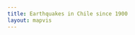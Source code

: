 ```yaml
---
title: Earthquakes in Chile since 1900
layout: mapvis
---
```


<script src="/earthquake/js/d3.v2.js"></script>
<script type="text/javascript">

  var mapconf = {
      extent: [
	      {lat: -10.00, lon: -45.00},
        {lat: -60.00, lon: -75.00}
  	  ],
      zoom: 4,
      mapid: "pnavarrc.map-me21qrt6"
  	},
    visconf = {
      duration: 2 * 60 * 1000,
   	  radExp: 5,
   	  radExtent: [20, 300],
   	  durationEntent: [300, 1000],
   	  infoBox: {
   	  	width:  200,
   	  	height: 100,
   	  	margin: 40
   	  },
   	  txtInfo: {
   	  	margin: {
          top: 80, 
          left: 0
        },
   	  	fontsize: 50
   	  },
   	  colorExtent: [
   	  	d3.rgb('#fce94f'),
   	  	d3.rgb('#cc0001')
   	  ]
   	};

  var magExtent, dayExtent;

  // Visualization setup
  var visDiv = d3.select('#d3l'),
   	  visSvg = visDiv.append('svg')
   	  visGrp = visSvg.append('g'),
   	  grpYear = visSvg.append('g'),
   	  infoBox = grpYear.append('rect'),
   	  txtYear = grpYear.append('text');

  // D3 Visualization Layer
  function D3Layer() {

    var layer = {},
   	  	bounds,
   	  	feature,
   	  	collection,
   	  	firstDraw = true;

   	layer.parent = visDiv.node();

   	layer.project = function(coord) {
   	  var svgPoint = layer.map.locationPoint({ lat: coord[1], lon: coord[0] });
   	  return [svgPoint.x, svgPoint.y];
   	};

   	layer.draw = function() {

   	  if (firstDraw) {

   	  	var mapDim = layer.map.dimensions,
		    btnPlay = d3.select('#btnPlay')
   	  		  .on('click', layer.drawPoints);

   	  	visSvg.attr('width',  mapDim.x)
   	  	      .attr('height', mapDim.y);

   	  	var infoPos = {
			    x: mapDim.x - visconf.infoBox.width - visconf.infoBox.margin,
   	  	  y: mapDim.y - visconf.infoBox.height - visconf.infoBox.margin
   	  	};

		    grpYear.attr("transform", "translate(" + infoPos.x + "," + infoPos.y + ")");

		    infoBox.attr('id', 'infobox')
   	  	    .attr('x', 0)
   	  		  .attr('y', 0)
   	  		  .attr('width',  visconf.infoBox.width)
   	  		  .attr('height', visconf.infoBox.height);

   	  	txtYear.attr('id', 'txtyear')
   	  	  .attr('x', visconf.txtInfo.margin.left)
   	  	  .attr('y', visconf.txtInfo.margin.top)
   	  	  .text('1900');

   	  	firstDraw = false;
   	  }

   	};

	layer.drawPoints = function() {

    // Create the scales for the radius, delay, duration
    // and color
	  var eqRadius = d3.scale.pow()
	  	    .domain(magExtent)
	  	    .rangeRound(visconf.radExtent)
	  	    .exponent(visconf.radExp),
	  	  eqDelay = d3.scale.linear()
	  	  	.domain(dayExtent)
	  	  	.rangeRound([0, visconf.duration]),
	  	  eqDuration = d3.scale.linear()
	  	  	.domain(magExtent)
	  	  	.range(visconf.durationEntent),
	  	  eqColor = d3.scale.linear()
	  	    .domain(magExtent)
	  	    .range(visconf.colorExtent);

   	  path = d3.geo.path()
        .projection(layer.project)
        .pointRadius(0);

      feature.attr("d", path);

   	  path = d3.geo.path()
        .projection(layer.project)
        .pointRadius(function(item) { 
        	return eqRadius(item.properties.magnitude); 
        });
        
      feature.transition()
        .delay(function(item) {
          return eqDelay(item.properties.day);
        })
        .duration(function(item) {
        	return eqDuration(item.properties.magnitude);
        })
        .each('start', function() {
          d3.select(this)
            .attr('fill', function() {
              var mag = this.__data__.properties.magnitude;
              return eqColor(Math.floor(mag));
            })
            .attr('fill-opacity', 0.2);
          txtYear.text(this.__data__.properties.year);
        })
        .each('end', function() {
          d3.select(this).attr("fill-opacity", 0.0);
        })
        .attr('d', path);

   	};

   	layer.data = function(x) {
   	  collection = x,
   	  bounds = d3.geo.bounds(collection),
   	  feature = visGrp.selectAll('path')
   	    .data(collection.features)
   	    .enter()
   	  	.append('path');

   	  return layer;
   	};

   	layer.extent = function() {
      return new MM.Extent(
        new MM.Location(bounds[0][1], bounds[0][0]),
        new MM.Location(bounds[1][1], bounds[1][0]));
    };

  	return layer;
  
  };

	function epochDay(datetime) {
	  var MS_DAY = 24 * 60 * 60 * 1000,
          ms_epoch = Date.parse(datetime);
      return (ms_epoch - ms_epoch % MS_DAY) / MS_DAY;
    };

  	// Load the data
   	d3.json('/earthquake/data/full.json', function(earthquakeData) {

   	  // Add additional data to the eartquake events
      var earthquakePoints = earthquakeData.features, 
          firstDate = earthquakePoints[0].properties.datetime,
          dayOffset = Math.abs(epochDay(firstDate));

      earthquakePoints.forEach(function(item) {
      	var datetime = new Date(item.properties.datetime);
      	item.properties['day'] = epochDay(datetime) + dayOffset;
      	item.properties['year'] = datetime.getFullYear();
      });

	  magExtent = d3.extent(earthquakePoints, function(item) {
      	    return item.properties.magnitude;
          }),
      	  dayExtent = d3.extent(earthquakePoints, function(item) {
      	  	return item.properties.day;
      	  });

  	  // Load and draw the map
  	  mapbox.load(mapconf.mapid, function(mbmap) {

        map = mapbox.map("map", mbmap.layer);
        earthquakeLayer = D3Layer().data(earthquakeData);
    		map.addLayer(earthquakeLayer);

        // Configure the inital state of the map
        map.setExtent(mapconf.extent);
        map.zoom(mapconf.zoom);
        map.ui.zoomer.add();
        map.ui.attribution.add()
          .content('<a href="http://mapbox.com/about/maps">Terms &amp; Feedback</a>');        
	  });

  });

</script>